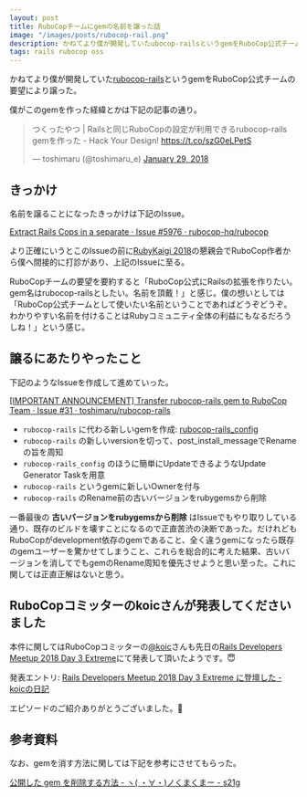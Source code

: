 ```yaml
---
layout: post
title: RuboCopチームにgemの名前を譲った話
image: "/images/posts/rubocop-rail.png"
description: かねてより僕が開発していたubocop-railsというgemをRuboCop公式チームの要望により譲った。 僕がこのgemを作った経緯とかは下記の記事の通り。名前を譲ることになったきっかけは下記のIssue。 Extract Rails Cops in a separate より正確にいうとこのIssueの前にRubyKaigi 2018の懇親会でRuboCop作者から僕へ間接的に打診があり、上記のIssueに至る。
tags: rails rubocop oss
---
```


かねてより僕が開発していた[rubocop-rails](https://github.com/toshimaru/rubocop-rails)というgemをRuboCop公式チームの要望により譲った。

僕がこのgemを作った経緯とかは下記の記事の通り。

<blockquote class="twitter-tweet" data-lang="en"><p lang="ja" dir="ltr">つくったやつ | Railsと同じRuboCopの設定が利用できるrubocop-rails gemを作った - Hack Your Design! <a href="https://t.co/szG0eLPetS">https://t.co/szG0eLPetS</a></p>&mdash; toshimaru (@toshimaru_e) <a href="https://twitter.com/toshimaru_e/status/958123075572195331?ref_src=twsrc%5Etfw">January 29, 2018</a></blockquote>

## きっかけ

名前を譲ることになったきっかけは下記のIssue。

[Extract Rails Cops in a separate · Issue #5976 · rubocop-hq/rubocop](https://github.com/rubocop-hq/rubocop/issues/5976)

より正確にいうとこのIssueの前に[RubyKaigi 2018](https://rubykaigi.org/2018/)の懇親会でRuboCop作者から僕へ間接的に打診があり、上記のIssueに至る。

RuboCopチームの要望を要約すると「RuboCop公式にRailsの拡張を作りたい。gem名はrubocop-railsとしたい。名前を頂戴！」と感じ。僕の想いとしては「RuboCop公式チームとして使いたい名前ということであればどうぞどうぞ。わかりやすい名前を付けることはRubyコミュニティ全体の利益にもなるだろうしね！」という感じ。

## 譲るにあたりやったこと

下記のようなIssueを作成して進めていった。

[[IMPORTANT ANNOUNCEMENT] Transfer rubocop-rails gem to RuboCop Team · Issue #31 · toshimaru/rubocop-rails](https://github.com/toshimaru/rubocop-rails/issues/31)

- `rubocop-rails` に代わる新しいgemを作成: [rubocop-rails_config](https://github.com/toshimaru/rubocop-rails_config)
- `rubocop-rails` の新しいversionを切って、post_install_messageでRenameの旨を周知
- `rubocop-rails_config` のほうに簡単にUpdateできるようなUpdate Generator Taskを用意
- `rubocop-rails` というgemに新しいOwnerを付与
- `rubocop-rails` のRename前の古いバージョンをrubygemsから削除

一番最後の **古いバージョンをrubygemsから削除** はIssueでもやり取りしている通り、既存のビルドを壊すことになるので正直苦渋の決断であった。だけれどもRuboCopがdevelopment依存のgemであること、全く違うgemになったら既存のgemユーザーを驚かせてしまうこと、これらを総合的に考えた結果、古いバージョンを消してでもgemのRename周知を優先させようと思い至った。これに関しては正直正解はないと思う。

## RuboCopコミッターのkoicさんが発表してくださいました

本件に関してはRuboCopコミッターの[@koic](https://twitter.com/koic)さんも先日の[Rails Developers Meetup 2018 Day 3 Extreme](https://techplay.jp/event/679666)にて発表して頂いたようです。:innocent:

<script async class="speakerdeck-embed" data-slide="57" data-id="612849c52252464d8a63fc97f90c6091" data-ratio="1.33333333333333" src="//speakerdeck.com/assets/embed.js"></script>

発表エントリ: [Rails Developers Meetup 2018 Day 3 Extreme に登壇した - koicの日記](http://koic.hatenablog.com/entry/railsdm-2018-day3-extreme)

エピソードのご紹介ありがとうございました。:pray:

## 参考資料

なお、gemを消す方法に関しては下記を参考にさせてもらった。

[公開した gem を削除する方法 - ヽ( ・∀・)ノくまくまー - s21g](http://blog.s21g.com/articles/1755)
